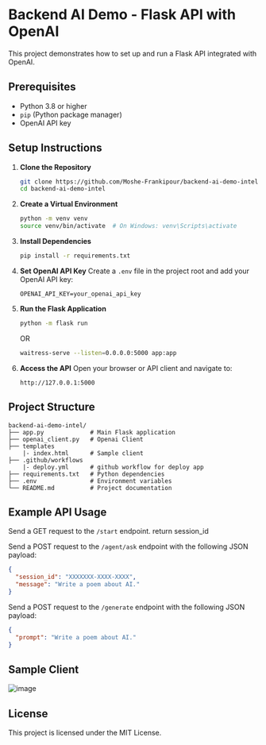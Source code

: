 # Backend AI Demo - Flask API with OpenAI

This project demonstrates how to set up and run a Flask API integrated with OpenAI.

## Prerequisites

- Python 3.8 or higher
- `pip` (Python package manager)
- OpenAI API key

## Setup Instructions

1. **Clone the Repository**
    ```bash
    git clone https://github.com/Moshe-Frankipour/backend-ai-demo-intel/
    cd backend-ai-demo-intel
    ```

2. **Create a Virtual Environment**
    ```bash
    python -m venv venv
    source venv/bin/activate  # On Windows: venv\Scripts\activate
    ```

3. **Install Dependencies**
    ```bash
    pip install -r requirements.txt
    ```

4. **Set OpenAI API Key**
    Create a `.env` file in the project root and add your OpenAI API key:
    ```
    OPENAI_API_KEY=your_openai_api_key
    ```

5. **Run the Flask Application**
    ```bash
    python -m flask run
    ```
    OR
    ```bash
    waitress-serve --listen=0.0.0.0:5000 app:app
    ```

6. **Access the API**
    Open your browser or API client and navigate to:
    ```
    http://127.0.0.1:5000
    ```

## Project Structure

```
backend-ai-demo-intel/
├── app.py             # Main Flask application
├── openai_client.py   # Openai Client
├── templates
    |- index.html      # Sample client
├── .github/workflows
    |- deploy.yml      # github workflow for deploy app
├── requirements.txt   # Python dependencies
├── .env               # Environment variables
└── README.md          # Project documentation
```

## Example API Usage

Send a GET request to the `/start` endpoint.
return session_id

Send a POST request to the `/agent/ask` endpoint with the following JSON payload:
```json
{
  "session_id": "XXXXXXX-XXXX-XXXX",
  "message": "Write a poem about AI."
}
```

Send a POST request to the `/generate` endpoint with the following JSON payload:
```json
{
  "prompt": "Write a poem about AI."
}
```

## Sample Client
![image](https://github.com/user-attachments/assets/784a17f7-91a1-4c28-b5e5-3404d80959aa)


## License

This project is licensed under the MIT License.
